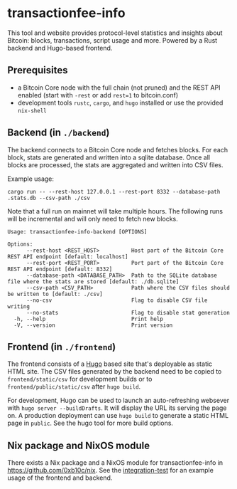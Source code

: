 # transactionfee-info

This tool and website provides protocol-level statistics and insights about Bitcoin: blocks, transactions, script usage and more.
Powered by a Rust backend and Hugo-based frontend.

## Prerequisites

- a Bitcoin Core node with the full chain (not pruned) and the REST API enabled (start with `-rest` or add `rest=1` to bitcoin.conf)
- development tools `rustc`, `cargo`, and `hugo` installed or use the provided `nix-shell`

## Backend (in `./backend`)

The backend connects to a Bitcoin Core node and fetches blocks. For each block, stats are generated and written
into a sqlite database. Once all blocks are processed, the stats are aggregated and written into CSV files.

Example usage:

```
cargo run -- --rest-host 127.0.0.1 --rest-port 8332 --database-path .stats.db --csv-path ./csv
```

Note that a full run on mainnet will take multiple hours. The following runs will be incremental and
will only need to fetch new blocks.

```
Usage: transactionfee-info-backend [OPTIONS]

Options:
      --rest-host <REST_HOST>          Host part of the Bitcoin Core REST API endpoint [default: localhost]
      --rest-port <REST_PORT>          Port part of the Bitcoin Core REST API endpoint [default: 8332]
      --database-path <DATABASE_PATH>  Path to the SQLite database file where the stats are stored [default: ./db.sqlite]
      --csv-path <CSV_PATH>            Path where the CSV files should be written to [default: ./csv]
      --no-csv                         Flag to disable CSV file writing
      --no-stats                       Flag to disable stat generation
  -h, --help                           Print help
  -V, --version                        Print version
```

## Frontend (in `./frontend`)

The frontend consists of a [Hugo](gohugo.io) based site that's deployable as static HTML site.
The CSV files generated by the backend need to be copied to `frontend/static/csv` for development builds
or to `frontend/public/static/csv` after `hugo build`.

For development, Hugo can be used to launch an auto-refreshing websever with `hugo server --buildDrafts`.
It will display the URL its serving the page on. A production deployment can use `hugo build` to generate
a static HTML page in `public`. See the hugo tool for more build options.

## Nix package and NixOS module

There exists a Nix package and a NixOS module for transactionfee-info in https://github.com/0xb10c/nix.
See the [integration-test](https://github.com/0xB10C/nix/blob/master/tests/transactionfee-info.nix) for
an example usage of the frontend and backend.

